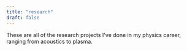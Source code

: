 ```yaml
---
title: "research"
draft: false
---
```


These are all of the research projects I've done in my physics career, ranging from acoustics to plasma.